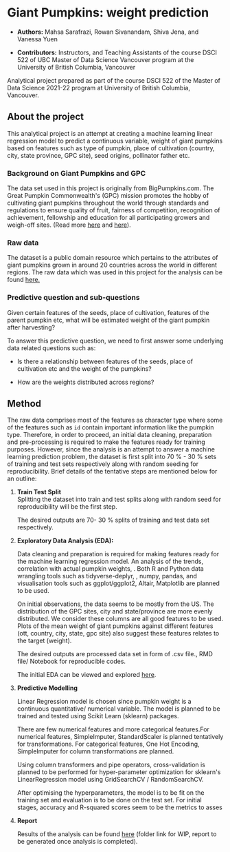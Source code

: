 # Giant Pumpkins: weight prediction

-   **Authors:** Mahsa Sarafrazi, Rowan Sivanandam, Shiva Jena, and Vanessa Yuen

-   **Contributors:** Instructors, and Teaching Assistants of the course DSCI 522 of UBC Master of Data Science Vancouver program at the University of British Columbia, Vancouver

Analytical project prepared as part of the course DSCI 522 of the Master of Data Science 2021-22 program at University of British Columbia, Vancouver.

## About the project

This analytical project is an attempt at creating a machine learning linear regression model to predict a continuous variable, weight of giant pumpkins based on features such as type of pumpkin, place of cultivation (country, city, state province, GPC site), seed origins, pollinator father etc.

### Background on Giant Pumpkins and GPC

The data set used in this project is originally from BigPumpkins.com. The Great Pumpkin Commonwealth's (GPC) mission promotes the hobby of cultivating giant pumpkins throughout the world through standards and regulations to ensure quality of fruit, fairness of competition, recognition of achievement, fellowship and education for all participating growers and weigh-off sites. (Read more [here](https://gpc1.org/ "GPC website") and [here](http://www.bigpumpkins.com/ "Data on giant pumpkins from bigpumkins.com")).

### Raw data

The dataset is a public domain resource which pertains to the attributes of giant pumpkins grown in around 20 countries across the world in different regions. The raw data which was used in this project for the analysis can be found [here.](https://raw.githubusercontent.com/rfordatascience/tidytuesday/master/data/2021/2021-10-19/pumpkins.csv "Raw data")

### Predictive question and sub-questions

Given certain features of the seeds, place of cultivation, features of the parent pumpkin etc, what will be estimated weight of the giant pumpkin after harvesting?

To answer this predictive question, we need to first answer some underlying data related questions such as:

-   Is there a relationship between features of the seeds, place of cultivation etc and the weight of the pumpkins?

-   How are the weights distributed across regions?

## Method

The raw data comprises most of the features as character type where some of the features such as `id` contain important information like the pumpkin type. Therefore, in order to proceed, an initial data cleaning, preparation and pre-processing is required to make the features ready for training purposes. However, since the analysis is an attempt to answer a machine learning prediction problem, the dataset is first split into 70 % - 30 % sets of training and test sets respectively along with random seeding for reproducibility. Brief details of the tentative steps are mentioned below for an outline:

1.  **Train Test Split**  
    Splitting the dataset into train and test splits along with random seed for reproducibility will be the first step.

    The desired outputs are 70- 30 % splits of training and test data set respectively.

2.  **Exploratory Data Analysis (EDA):**

    Data cleaning and preparation is required for making features ready for the machine learning regression model. An analysis of the trends, correlation with actual pumpkin weights, . Both R and Python data wrangling tools such as tidyverse-deplyr, , numpy, pandas, and visualisation tools such as ggplot/ggplot2, Altair, Matplotlib are planned to be used.

    On initial observations, the data seems to be mostly from the US. The distribution of the GPC sites, city and state/province are more evenly distributed. We consider these columns are all good features to be used. Plots of the mean weight of giant pumpkins against different features (ott, country, city, state, gpc site) also suggest these features relates to the target (weight).

    The desired outputs are processed data set in form of .csv file., RMD file/ Notebook for reproducible codes.

    The initial EDA can be viewed and explored [here](/src/eda/pumpkin_eda.pdf).

3.  **Predictive Modelling**

    Linear Regression model is chosen since pumpkin weight is a continuous quantitative/ numerical variable. The model is planned to be trained and tested using Scikit Learn (sklearn) packages.

    There are few numerical features and more categorical features.For numerical features, SimpleImputer, StandardScaler is planned tentatively for transformations. For categorical features, One Hot Encoding, SimpleImputer for column transformations are planned.

    Using column transformers and pipe operators, cross-validation is planned to be performed for hyper-parameter optimization for sklearn's LinearRegression model using GridSearchCV / RandomSearchCV.

    After optimising the hyperparameters, the model is to be fit on the training set and evaluation is to be done on the test set. For initial stages, accuracy and R-squared scores seem to be the metrics to asses

4.  **Report**

    Results of the analysis can be found [here](/doc) (folder link for WIP, report to be generated once analysis is completed).

